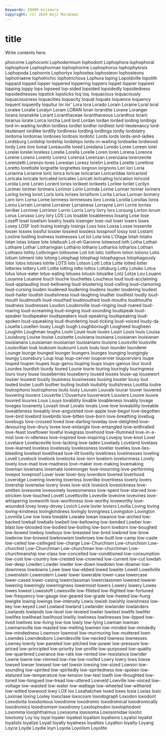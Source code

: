 ```yaml
---
Keywords: 20499 kojimura
Copyright: (C) 2024 Koji Murakami
---
```


# title

Write contents here.



phocome
Lophocomi Lophodermium lophodont Lophophora lophophoral lophophore Lophophorinae lophophorine Lophophorus lophophytosis
Lophopoda Lophornis Lophortyx lophostea lophosteon lophosteons lophotriaene lophotrichic lophotrichous Lophura
loping Lopoldville lopolith loppard lopped lopper loppered loppering loppers loppet
loppier loppiest lopping loppy lops lopseed lop-sided lopsided lopsidedly lopsidedness
lopsidednesses lopstick lopsticks loq loq. loquacious loquaciously loquaciousness loquacities loquacity
loquat loquats loquence loquency loquent loquently loquitur lor lor' Lora
lora Lorado Lorain Loraine Loral loral Loralee Loralie Loralyn Loram
LORAN loran lorandite Lorane Loranger lorans loranskite Lorant Loranthaceae loranthaceous
Loranthus lorarii lorarius lorate Lorca lorcha Lord lord Lordan lordan
lorded lording lordings lord-in-waiting lordkin lordless lordlet lordlier lordliest lord-lieutenancy
lord-lieutenant lordlike lordlily lordliness lordling lordlings lordly lordolatry lordoma lordomas
lordoses lordosis lordotic Lords lords lords-and-ladies Lordsburg Lordship lordship lordships
lords-in-waiting lordswike lordwood lordy Lore lore loreal Loreauville lored Loredana
Loredo Loree Loreen lorel Lorelei lorelei loreless Lorelie Lorella Lorelle
Loren loren Lorena Lorence Lorene Lorens Lorentz Lorenz Lorenza Lorenzan
Lorenzana lorenzenite Lorenzetti Lorenzo lores Lorestan Loresz loretin Loretta Lorette
Lorettine Loretto lorettoite lorgnette lorgnettes lorgnon lorgnons Lori lori Loria
Lorianna Lorianne loric lorica loricae loricarian Loricariidae loricarioid Loricata loricate
loricated loricates Loricati loricating lorication loricoid Lorida Lorie Lorien Lorient
lories lorikeet lorikeets Lorilee lorilet Lorilyn Lorimer lorimer lorimers Lorimor
Lorin Lorinda Lorine Loriner loriner loriners Loring loring loriot Loris
loris lorises lorisiform Lorita Lorius Lorman lormery Lorn lorn Lorna
Lorne lornness lornnesses loro Lorola Lorolla Lorollas loros Lorou Lorrain
Lorraine Lorrainer Lorrainese Lorrayne Lorri Lorrie lorries lorriker Lorrimer Lorrimor
Lorrin Lorris Lorry lorry lors Lorsung Lorton lorum Lorus Lorusso
Lory lory LOS Los losable losableness losang Lose lose Loseff
losel loselism loselry losels losenger lose-out loser losers loses Losey
LOSF losh losing losingly losings Loss loss Lossa Losse lossenite
losser losses lossful lossier lossiest lossless lossproof lossy lost Lostant
Lostine lostling lostness lostnesses Lot lot Lota lota L'Otage lotah
lotahs lotan lotas lotase lote lotebush Lot-et-Garonne lotewood loth Lotha
Lothair Lothaire Lothar Lotharingian Lothario lothario Lotharios lotharios Lothian Lothians
lothly Lothringen lothsome Loti loti lotic lotiform lotion lotions Lotis
lotium lotment loto lotong Lotophagi lotophagi lotophagous lotophagously lotor lotos
lotoses lotrite LOTS lots Lotson Lott Lotta Lotte lotted lotter
lotteries lottery Lotti Lottie lotting lotto lottos Lottsburg Lotty Lotuko
Lotus lotus lotus-eater lotus-eating lotuses lotusin lotuslike Lotz Lotze Lou
Louann Louanna Louanne louch louche louchettes Loucheux loud loud-acclaiming loud-applauding
loud-bellowing loud-blustering loud-calling loud-clamoring loud-cursing louden loudened loudening loudens louder
loudering loudest loud-hailer loudish loudishness loud-laughing loudlier loudliest loudly loud-mouth
loudmouth loud-mouthed loudmouthed loud-mouths loudmouths loudness loudnesses Loudon Loudonville loud-ringing
loud-roared loud-roaring loud-screaming loud-singing loud-sounding loudspeak loud-speaker loudspeaker loudspeakers loud-speaking
loudspeaking loud-spoken loud-squeaking loud-thundering loud-ticking loud-voiced loudy-da Louella Louellen louey
Lough lough Loughborough Lougheed lougheen Loughlin Loughman loughs Louhi Louie
louie louies Louin Louis louis Louisa Louisburg Louise louise Louisette
Louisiana louisiana Louisianan louisianan louisianans Louisianian louisianian louisianians louisine Louisville
louisville Louisvillian louk loukoum loukoumi Louls loulu loun lounder lounderer
Lounge lounge lounged lounger loungers lounges lounging loungingly loungy Lounsbury
Loup loup loup-cervier loupcervier loupcerviers loupe louped loupen loupes loup-garou
louping loups loups-garous lour lourd Lourdes lourdish lourdy loured Lourie
lourie louring louringly louringness lours loury louse louseberries louseberry loused
louses louse-up lousewort lousier lousiest lousily lousiness lousinesses lousing louster
lousy lout louted louter Louth louther louting loutish loutishly loutishness
Loutitia loutre loutrophoroi loutrophoros louts louty Louvain Louvale louvar louver
louvered louvering louvers Louvertie L'Ouverture louverwork Louviers Louvre louvre louvred
louvres Loux Louys lovability lovable lovableness lovably lovage lovages lovanenty
Lovash lovat Lovato lovats Love love loveability loveable loveableness loveably
love-anguished love-apple love-begot love-begotten love-bird lovebird lovebirds love-bitten love-born love-breathing
lovebug lovebugs love-crossed loved love-darting loveday love-delighted love-devouring love-drury lovee
love-entangle love-entangled love-enthralled love-feast loveflower loveful lovegrass lovehood love-illumined love-in-a-mist
love-in-idleness love-inspired love-inspiring Lovejoy love-knot Lovel Lovelace Lovelaceville love-lacking love-laden
Lovelady Loveland lovelass love-learned loveless lovelessly lovelessness lovelier lovelies love-lies-bleeding
loveliest lovelihead love-lilt lovelily loveliness lovelinesses loveling Lovell Lovelock lovelock
lovelocks love-lorn lovelorn lovelornness Lovely lovely love-mad love-madness love-maker love-making
lovemaking loveman lovemans lovemate lovemonger love-mourning love-performing lovepot loveproof Lover
lover lover-boy loverdom lovered loverhood Loveridge Lovering lovering loverless loverlike
loverliness loverly lovers lovership loverwise lovery loves love-sick lovesick lovesickness
love-smitten lovesome lovesomely lovesomeness love-spent love-starved love-stricken love-touched Lovett Lovettsville
Loveville lovevine lovevines love-whispering loveworth love-worthiness love-worthy loveworthy love-wounded lovey
lovey-dovey Lovich Lovie lovier loviers Lovilia Loving loving loving-kindness lovingkindness
lovingly lovingness Lovingston Lovington Lovmilla Low low lowa lowable Lowake
lowan lowance low-arched low-backed lowball lowballs lowbell low-bellowing low-bended Lowber
low-blast low-blooded low-bodied low-boiling low-born lowborn low-boughed low-bowed lowboy lowboys
low-breasted low-bred lowbred low-brow lowbrow low-browed lowbrowism lowbrows low-built low-camp
low-caste low-ceiled low-ceilinged low-charge Low-Churchism Low-churchism Low-churchist Low-Churchman Low-churchman low-churchman
Low-churchmanship low-class low-conceited low-conditioned low-consumption low-cost low-country low-crested low-crowned low-current
low-cut lowdah low-deep Lowden Lowder lowder low-down lowdown low-downer low-downness
lowdowns Lowe lowe low-ebbed lowed loweite Lowell Lowellville Lowenstein Lowenstern
Lower lower lowerable lower-case lowercase lower-cased lower-casing lowerclassman lowerclassmen lowered
lowerer lowering loweringly loweringness lowermost lowers Lowery lowery Lowes lowes
lowest Lowestoft Lowesville low-filleted low-flighted low-fortuned low-frequency low-gauge low-geared low-grade
low-heeled low-hung lowigite lowing lowings low-intensity Lowis lowish lowishly lowishness
low-key low-keyed Lowl Lowland lowland Lowlander lowlander lowlanders Lowlands lowlands
low-level low-leveled lowlier lowliest lowlife lowlifer lowlifes lowlihead lowlihood lowlily
lowliness lowlinesses low-lipped low-lived lowlives low-living low-low lowly low-lying Lowman
lowman Lowmansville low-masted low-melting lowmen low-minded low-mindedly low-mindedness Lowmoor lowmost
low-murmuring low-muttered lown Lowndes Lowndesboro Lowndesville low-necked lowness lownesses Lowney
lownly low-paneled low-pitched low-power low-pressure low-priced low-principled low-priority low-profile low-purposed
low-quality low-quartered Lowrance low-rate low-rented low-resistance lowrider Lowrie lowrie low-rimmed
low-rise low-roofed Lowry lowry lows lowse lowsed lowser lowsest low-set
lowsin lowsing low-sized Lowson low-sounding low-spirited low-spiritedly low-spiritedness low-spoken low-statured
low-temperature low-tension low-test lowth low-thoughted low-toned low-tongued low-tread low-uttered Lowveld
Lowville low-voiced low-voltage low-waisted low-water low-wattage low-wheeled low-withered low-witted lowwood
lowy LOX lox Loxahatchee loxed loxes loxia Loxias loxic Loxiinae
loxing Loxley loxoclase loxocosm loxodograph Loxodon loxodont Loxodonta loxodontous loxodrome
loxodromic loxodromical loxodromically loxodromics loxodromism loxodromy Loxolophodon loxolophodont Loxomma loxophthalmus
Loxosoma loxosoma Loxosomidae loxotic loxotomy Loy loy loyal loyaler loyalest
loyalism loyalisms Loyalist loyalist loyalists loyalize Loyall loyally loyalness loyalties
Loyalton loyalty Loyang Loyce Loyde Loydie loyn Loyola Loyolism Loyolite
